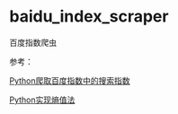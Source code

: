 # baidu_index_scraper
百度指数爬虫


参考：

[Python爬取百度指数中的搜索指数](https://blog.csdn.net/weixin_43933556/article/details/118163875)
    
[Python实现熵值法](https://blog.csdn.net/xiaoxiaojie521/article/details/122087021)
